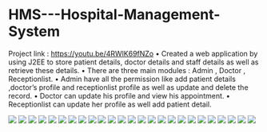 # HMS---Hospital-Management-System
Project link : https://youtu.be/4RWlK69fNZo
•	Created a web application by using J2EE  to store patient details, doctor details and staff details as well as retrieve these details.
•	There are three main modules : Admin , Doctor ,  Receptionlist.
•	Admin  have all the permission like add patient details ,doctor’s profile and receptionlist profile as well as  update and delete the record.
•	Doctor can update his profile  and view his appointment.
• Receptionlist can update her profile  as well add patient detail.

<img src="ScreenShot Hospital/1.png">
<img src="ScreenShot Hospital/2.png">
<img src="ScreenShot Hospital/3.png">
<img src="ScreenShot Hospital/4.png">
<img src="ScreenShot Hospital/5.png">
<img src="ScreenShot Hospital/6.png">
<img src="ScreenShot Hospital/7.png">
<img src="ScreenShot Hospital/8.png">
<img src="ScreenShot Hospital/9.png">
<img src="ScreenShot Hospital/10.png">
<img src="ScreenShot Hospital/11.png">
<img src="ScreenShot Hospital/12.png">
<img src="ScreenShot Hospital/13.png">
<img src="ScreenShot Hospital/14.png">
<img src="ScreenShot Hospital/15.png">
<img src="ScreenShot Hospital/16.png">
<img src="ScreenShot Hospital/17.png">
<img src="ScreenShot Hospital/18.png">
<img src="ScreenShot Hospital/19.png">
<img src="ScreenShot Hospital/20.png">
<img src="ScreenShot Hospital/21.png">
<img src="ScreenShot Hospital/22.png">
<img src="ScreenShot Hospital/23.png">
<img src="ScreenShot Hospital/24.png">
<img src="ScreenShot Hospital/25.png">
